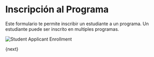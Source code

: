 <!-- add-breadcrumbs -->
# Inscripción al Programa

Este formulario te permite inscribir un estudiante a un programa. Un estudiante puede ser inscrito en multiples programas.

<img class="screenshot" alt="Student Applicant Enrollment" src="{{docs_base_url}}/assets/img/education/admission/program-enrollment.png">

{next}
